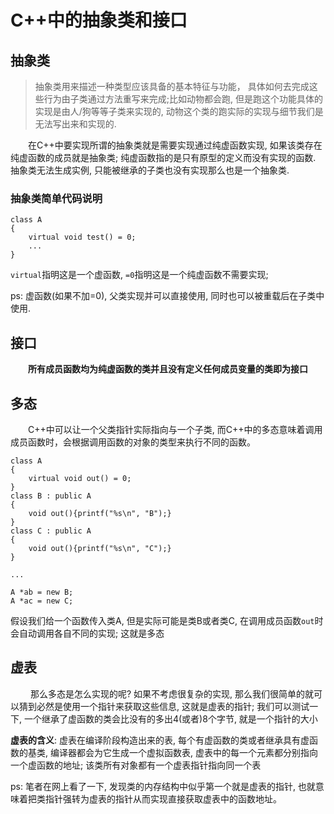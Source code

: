 # C++中的抽象类和接口

## 抽象类
> 抽象类用来描述一种类型应该具备的基本特征与功能， 具体如何去完成这些行为由子类通过方法重写来完成;比如动物都会跑, 但是跑这个功能具体的实现是由人/狗等等子类来实现的, 动物这个类的跑实际的实现与细节我们是无法写出来和实现的.

&emsp;&emsp;在C++中要实现所谓的抽象类就是需要实现通过纯虚函数实现, 如果该类存在纯虚函数的成员就是抽象类; 纯虚函数指的是只有原型的定义而没有实现的函数. 抽象类无法生成实例, 只能被继承的子类也没有实现那么也是一个抽象类.

### 抽象类简单代码说明
```
class A
{
	virtual void test() = 0;
	...
}
```
`virtual`指明这是一个虚函数, `=0`指明这是一个纯虚函数不需要实现;

ps: 虚函数(如果不加=0), 父类实现并可以直接使用, 同时也可以被重载后在子类中使用.

## 接口
&emsp;&emsp;**所有成员函数均为纯虚函数的类并且没有定义任何成员变量的类即为接口**

## 多态
&emsp;&emsp;C++中可以让一个父类指针实际指向与一个子类, 而C++中的多态意味着调用成员函数时，会根据调用函数的对象的类型来执行不同的函数。 
```
class A
{
	virtual void out() = 0;
}
class B : public A
{
	void out(){printf("%s\n", "B");}
}
class C : public A
{
	void out(){printf("%s\n", "C");}
}

...

A *ab = new B;
A *ac = new C;
```
假设我们给一个函数传入类A, 但是实际可能是类B或者类C, 在调用成员函数`out`时会自动调用各自不同的实现; 这就是多态

## 虚表
&emsp;&emsp; 那么多态是怎么实现的呢? 如果不考虑很复杂的实现, 那么我们很简单的就可以猜到必然是使用一个指针来获取这些信息, 这就是虚表的指针; 我们可以测试一下, 一个继承了虚函数的类会比没有的多出4(或者)8个字节, 就是一个指针的大小

**虚表的含义**: 虚表在编译阶段构造出来的表, 每个有虚函数的类或者继承具有虚函数的基类, 编译器都会为它生成一个虚拟函数表, 虚表中的每一个元素都分别指向一个虚函数的地址; 该类所有对象都有一个虚表指针指向同一个表

ps: 笔者在网上看了一下, 发现类的内存结构中似乎第一个就是虚表的指针, 也就意味着把类指针强转为虚表的指针从而实现直接获取虚表中的函数地址。






